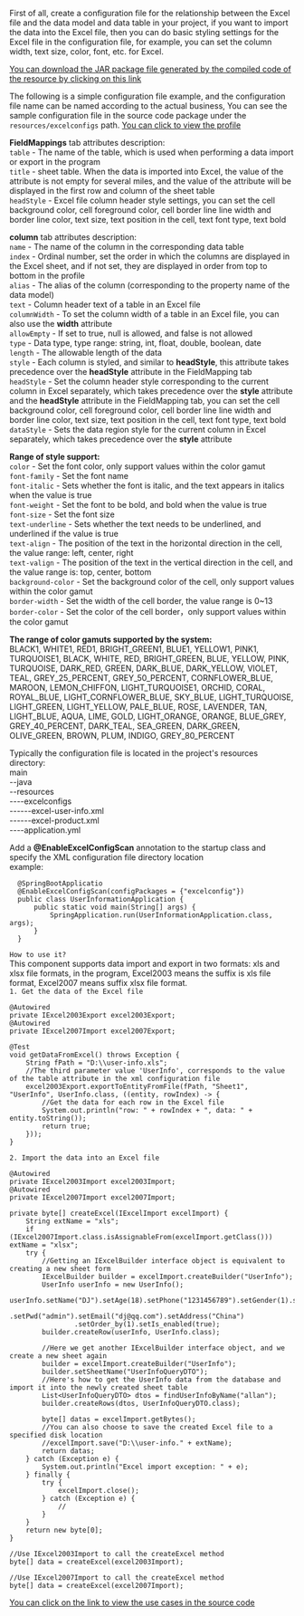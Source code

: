 First of all, create a configuration file for the relationship between the Excel file and the data model and data table in your project, if you want to import the data into the Excel file, then you can do basic styling settings for the Excel file in the configuration file, for example, you can set the column width, text size, color, font, etc. for Excel.

[You can download the JAR package file generated by the compiled code of the resource by clicking on this link](https://github.com/daijiu77/spring-dj-excel-common.jar.git)

The following is a simple configuration file example, and the configuration file name can be named according to the actual business, You can see the sample configuration file in the source code package under the `resources/excelconfigs` path.
[You can click to view the profile](/src/main/resources/ExcelConfigs/Excel-field-mapping.xml)

**FieldMappings** tab attributes description:<br>
`table` - The name of the table, which is used when performing a data import or export in the program<br>
`title` - sheet table. When the data is imported into Excel, the value of the attribute is not empty for several miles, and the value of the attribute will be displayed in the first row and column of the sheet table<br>
`headStyle` - Excel file column header style settings, you can set the cell background color, cell foreground color, cell border line line width and border line color, text size, text position in the cell, text font type, text bold<br>

**column** tab attributes description:<br>
`name` - The name of the column in the corresponding data table<br>
`index` - Ordinal number, set the order in which the columns are displayed in the Excel sheet, and if not set, they are displayed in order from top to bottom in the profile<br>
`alias` - The alias of the column (corresponding to the property name of the data model)<br>
`text` - Column header text of a table in an Excel file<br>
`columnWidth` - To set the column width of a table in an Excel file, you can also use the **width** attribute<br>
`allowEmpty` - If set to true, null is allowed, and false is not allowed<br>
`type` - Data type, type range: string, int, float, double, boolean, date<br>
`length` - The allowable length of the data<br>
`style` - Each column is styled, and similar to **headStyle**, this attribute takes precedence over the **headStyle** attribute in the FieldMapping tab<br>
`headStyle` - Set the column header style corresponding to the current column in Excel separately, which takes precedence over the **style** attribute and the **headStyle** attribute in the FieldMapping tab,  you can set the cell background color, cell foreground color, cell border line line width and border line color, text size, text position in the cell, text font type, text bold<br>
`dataStyle` - Sets the data region style for the current column in Excel separately, which takes precedence over the **style** attribute<br>

**Range of style support:**<br>
`color` - Set the font color, only support values within the color gamut<br>
`font-family` - Set the font name<br>
`font-italic` - Sets whether the font is italic, and the text appears in italics when the value is true<br>
`font-weight` - Set the font to be bold, and bold when the value is true<br>
`font-size` - Set the font size<br>
`text-underline` - Sets whether the text needs to be underlined, and underlined if the value is true<br>
`text-align` - The position of the text in the horizontal direction in the cell, the value range: left, center, right<br>
`text-valign` - The position of the text in the vertical direction in the cell, and the value range is: top, center, bottom<br>
`background-color` - Set the background color of the cell, only support values within the color gamut<br>
`border-width` - Set the width of the cell border, the value range is 0~13<br>
`border-color` - Set the color of the cell border，only support values within the color gamut<br>

**The range of color gamuts supported by the system:**<br>
BLACK1, WHITE1, RED1, BRIGHT_GREEN1, BLUE1, YELLOW1, PINK1, TURQUOISE1, BLACK, WHITE, RED, BRIGHT_GREEN, BLUE, YELLOW, PINK, TURQUOISE, DARK_RED, GREEN, DARK_BLUE, DARK_YELLOW, VIOLET, TEAL, GREY_25_PERCENT, GREY_50_PERCENT, CORNFLOWER_BLUE, MAROON, LEMON_CHIFFON, LIGHT_TURQUOISE1, ORCHID, CORAL, ROYAL_BLUE, LIGHT_CORNFLOWER_BLUE, SKY_BLUE, LIGHT_TURQUOISE, LIGHT_GREEN, LIGHT_YELLOW, PALE_BLUE, ROSE, LAVENDER, TAN, LIGHT_BLUE, AQUA, LIME, GOLD, LIGHT_ORANGE, ORANGE, BLUE_GREY, GREY_40_PERCENT, DARK_TEAL, SEA_GREEN, DARK_GREEN, OLIVE_GREEN, BROWN, PLUM, INDIGO, GREY_80_PERCENT<br>

Typically the configuration file is located in the project's resources directory:<br>
main<br>
--java<br>
--resources<br>
----excelconfigs<br>
------excel-user-info.xml<br>
------excel-product.xml<br>
----application.yml<br>

Add a **@EnableExcelConfigScan** annotation to the startup class and specify the XML configuration file directory location<br>
example:<br>

      @SpringBootApplicatio
      @EnableExcelConfigScan(configPackages = {"excelconfig"})
      public class UserInformationApplication {
          public static void main(String[] args) {
              SpringApplication.run(UserInformationApplication.class, args);
          }
      }

`How to use it?`<br>
This component supports data import and export in two formats: xls and xlsx file formats, in the program, Excel2003 means the suffix is xls file format, Excel2007 means suffix xlsx file format.<br>
`1. Get the data of the Excel file`

    @Autowired
    private IExcel2003Export excel2003Export;
    @Autowired
    private IExcel2007Import excel2007Export;

    @Test
    void getDataFromExcel() throws Exception {        
        String fPath = "D:\\user-info.xls";
        //The third parameter value 'UserInfo', corresponds to the value of the table attribute in the xml configuration file
        excel2003Export.exportToEntityFromFile(fPath, "Sheet1", "UserInfo", UserInfo.class, ((entity, rowIndex) -> {
            //Get the data for each row in the Excel file
            System.out.println("row: " + rowIndex + ", data: " + entity.toString());
            return true;
        }));
    }
   
`2. Import the data into an Excel file`

    @Autowired
    private IExcel2003Import excel2003Import;
    @Autowired
    private IExcel2007Import excel2007Import;
   
    private byte[] createExcel(IExcelImport excelImport) {
        String extName = "xls";
        if (IExcel2007Import.class.isAssignableFrom(excelImport.getClass())) extName = "xlsx";   
        try {
            //Getting an IExcelBuilder interface object is equivalent to creating a new sheet form
            IExcelBuilder builder = excelImport.createBuilder("UserInfo");
            UserInfo userInfo = new UserInfo();
            userInfo.setName("DJ").setAge(18).setPhone("1231456789").setGender(1).setUid("admin")
                    .setPwd("admin").setEmail("dj@qq.com").setAddress("China")
                    .setOrder_by(1).setIs_enabled(true);
            builder.createRow(userInfo, UserInfo.class);

            //Here we get another IExcelBuilder interface object, and we create a new sheet again
            builder = excelImport.createBuilder("UserInfo");
            builder.setSheetName("UserInfoQueryDTO");
            //Here's how to get the UserInfo data from the database and import it into the newly created sheet table
            List<UserInfoQueryDTO> dtos = findUserInfoByName("allan");
            builder.createRows(dtos, UserInfoQueryDTO.class);

            byte[] datas = excelImport.getBytes();
            //You can also choose to save the created Excel file to a specified disk location
            //excelImport.save("D:\\user-info." + extName);
            return datas;
        } catch (Exception e) {
            System.out.println("Excel import exception: " + e);
        } finally {
            try {
                excelImport.close();
            } catch (Exception e) {
                //
            }
        }
        return new byte[0];
    }

    //Use IExcel2003Import to call the createExcel method
    byte[] data = createExcel(excel2003Import);

    //Use IExcel2007Import to call the createExcel method
    byte[] data = createExcel(excel2007Import);

[You can click on the link to view the use cases in the source code](/src/test/java/org/dj/excelcommon/SpringDjExcelCommonApplicationTests.java)